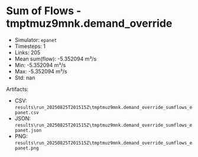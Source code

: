 # Sum of Flows - tmptmuz9mnk.demand_override

- Simulator: `epanet`
- Timesteps: 1
- Links: 205
- Mean sum(flow): -5.352094 m³/s
- Min: -5.352094 m³/s
- Max: -5.352094 m³/s
- Std: nan

Artifacts:
- CSV: `results\run_20250825T201515Z\tmptmuz9mnk.demand_override_sumflows_epanet.csv`
- JSON: `results\run_20250825T201515Z\tmptmuz9mnk.demand_override_sumflows_epanet.json`
- PNG: `results\run_20250825T201515Z\tmptmuz9mnk.demand_override_sumflows_epanet.png`